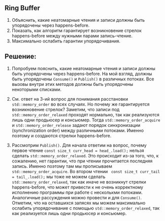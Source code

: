 ## Ring Buffer

1) Объяснить, какие неатомарные чтения и записи должны быть упорядочены через happens-before.
2) Показать, как алгоритм гарантирует возникновение стрелок happens-before между нужными парами запись-чтение.
3) Максимально ослабить гарантии упорядочивания.

## Решение:

1) Попробуем пояснить, какие неатомарные чтения и записи должны быть упорядочены через happens-before. На мой взгляд, должны быть упорядочены `Consume()` и `Publish()` в различных потоках. Все вызовы внутри этих методов должны быть упорядочены некоторыми списками. 
 
2) См. ответ на 3-ий вопрос для понимания расстановки `std::memory_order` во всех случаях. Но почему же гарантируется возникновение стрелок? Заметим, что записи под `std::memory_order_relaxed` проходят нормально, так как реализуются лишь одни продьюсер и консьюмер. Тогда `std::memory_order_acquire` и `std::memory_order_release` задают порядок синхронизации (synchronization order) между различными потоками. Именно поэтому и создаются стрелки happens-before.
 
3) Рассмотрим `Publish()`. Для начала ответим на вопрос, почему первое чтение `const size_t curr_head = head_.load();` нельзя сделать `std::memory_order_relaxed`. Это происходит из-за того, что, к сожалению, нет гарантии, что при чтении прочитается последняя запись. Именно поэтому там мы прописываем `std::memory_order_acquire`. Во втором чтении ` const size_t curr_tail = tail_.load();` мы тоже не можем сделать `std::memory_order_relaxed`, так как иначе не возникнут стрелки happens-before, что может привести к не очень корректному исполнению программы при работе с несколькми потоками. Аналогичные рассуждения можно провести и для `Consume()`. Отметим, что на оставшихся запясях мы можем максимально ослабить упорядочивание с помощью `std::memory_order_relaxed`, так как реализуется лишь одни продьюсер и консьюмер.
